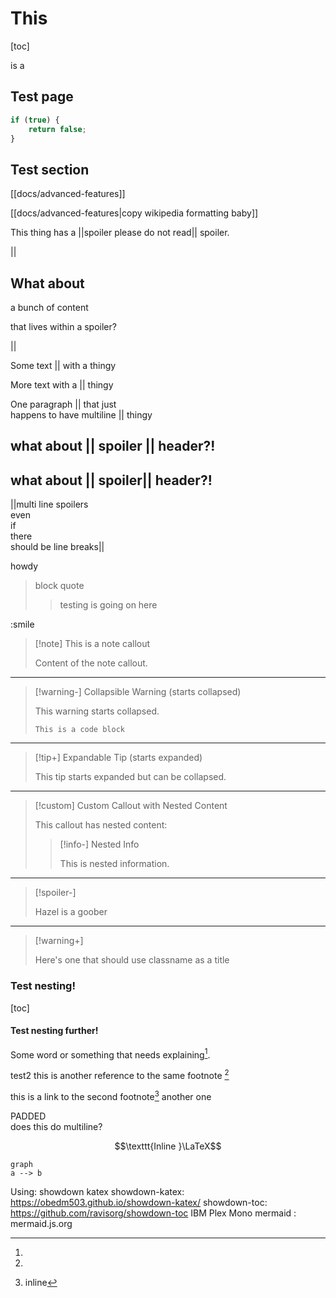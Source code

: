 # This

[toc]

is a

## Test page

```javascript
if (true) {
    return false;
}
```
## Test section

[[docs/advanced-features]]

[[docs/advanced-features|copy wikipedia formatting baby]]

This thing has a ||spoiler please do not read|| spoiler.

||

## What about

a bunch of content

that lives within a spoiler?

||

Some text || with a thingy

More text with a || thingy

One paragraph || that just  
happens to have multiline || thingy

## what about || spoiler || header?!

## what about || spoiler|| header?!

||multi
line
spoilers  
even  
if  
there  
should be line breaks||

howdy

> block
> quote
> > testing is going
> > on here

:smile

> [!note] This is a note callout
> 
> Content of the note callout.

---

> [!warning-] Collapsible Warning (starts collapsed)
> 
> This warning starts collapsed.
> 
> ```
> This is a code block
> ```

---

> [!tip+] Expandable Tip (starts expanded)
> 
> This tip starts expanded but can be collapsed.

---

> [!custom] Custom Callout with Nested Content
> 
> This callout has nested content:
> > [!info-] Nested Info
> > 
> > This is nested information.

---

> [!spoiler-]
> 
> Hazel is a goober

---

> [!warning+]
>
> Here's one that should use classname as a title

### Test nesting!

[toc]

#### Test nesting further!

Some word or something that needs explaining[^1].

test2 this is another reference to the same footnote [^1]

this is a link to the second footnote[^2] another one

[^1]:
   PADDED  
   does this do multiline?


[^namegohere]: asdf
    asdf  
    multiline without starting with newline  
    `inlinecode`  
    Another line  
    ```javascript
    // SOME CODE HERE!!!!
    even more code
    code code code
    ```

[^2]: inline 

[^3]: Inline again

$$\texttt{Inline }\LaTeX$$

```mermaid
graph
a --> b
```

Using:
showdown
katex
showdown-katex: https://obedm503.github.io/showdown-katex/
showdown-toc: https://github.com/ravisorg/showdown-toc
IBM Plex Mono
mermaid : mermaid.js.org


